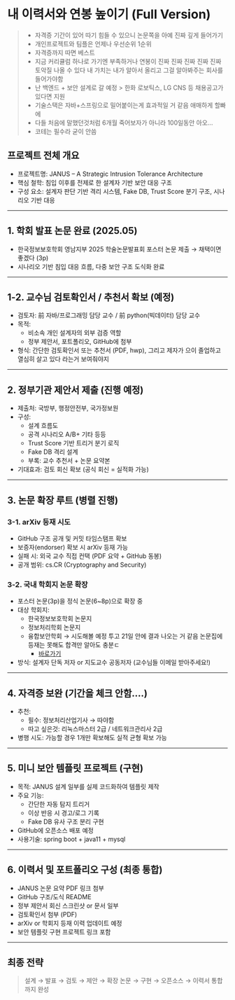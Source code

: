 # 내 이력서와 연봉 높이기 (Full Version)
> - 자격증 기간이 있어 따기 힘들 수 있으니 논문쪽을 아예 진짜 깊게 들어가기
> - 개인프로젝트와 팀플은 언제나 우선순위 1순위
> - 자격증까지 따면 베스트
> - 지금 커리큘럼 하나로 가기엔 부족하거나 연봉이 진짜 진짜 진짜 진짜 진짜 토악질 나올 수 있다 내 가치는 내가 알아서 올리고 그걸 알아봐주는 회사를 들어가야함
> - 난 백엔드 + 보안 설계로 갈 예정 > 한화 로보틱스, LG CNS 등 채용공고가 있다면 지원
> - 기술스택은 자바+스프링으로 밀어붙이는게 효과적일 거 같음 애매하게 할빠에
> - 다들 처음에 말했던것처럼 6개월 죽어보자가 아니라 100일동안 아오...
> - 코테는 필수라 굳이 안씀

##  프로젝트 전체 개요
- 프로젝트명: JANUS – A Strategic Intrusion Tolerance Architecture
- 핵심 철학: 침입 이후를 전제로 한 설계자 기반 보안 대응 구조
- 구성 요소: 설계자 판단 기반 격리 시스템, Fake DB, Trust Score 분기 구조, 시나리오 기반 대응

---

## 1. 학회 발표 논문 완료 (2025.05)
- 한국정보보호학회 영남지부 2025 학술논문발표회 포스터 논문 제출 → 채택이면 좋겠다 (3p)
- 시나리오 기반 침입 대응 흐름, 다중 보안 구조 도식화 완료

---

## 1-2. 교수님 검토확인서 / 추천서 확보 (예정)
- 검토자: 前 자바/프로그래밍 담당 교수 / 前 python(빅데이터) 담당 교수
- 목적:
  - 비소속 개인 설계자의 외부 검증 역할
  - 정부 제안서, 포트폴리오, GitHub에 첨부
- 형식: 간단한 검토확인서 또는 추천서 (PDF, hwp), 그리고 제자가 으이 졸업하고 열심히 살고 있다 라는거 보여줘야지

---

## 2. 정부기관 제안서 제출 (진행 예정)
- 제출처: 국방부, 행정안전부, 국가정보원
- 구성:
  - 설계 흐름도
  - 공격 시나리오 A/B+ 기타 등등
  - Trust Score 기반 트리거 분기 로직
  - Fake DB 격리 설계
  - 부록: 교수 추천서 + 논문 요약본
- 기대효과: 검토 회신 확보 (공식 회신 = 실적화 가능)

---

## 3. 논문 확장 루트 (병렬 진행)

### 3-1. arXiv 등재 시도
- GitHub 구조 공개 및 커밋 타임스탬프 확보
- 보증자(endorser) 확보 시 arXiv 등재 가능
- 실패 시: 외국 교수 직접 컨택 (PDF 요약 + GitHub 동봉)
- 공개 범위: cs.CR (Cryptography and Security)

### 3-2. 국내 학회지 논문 확장
- 포스터 논문(3p)을 정식 논문(6~8p)으로 확장 중
- 대상 학회지:
  - 한국정보보호학회 논문지
  - 정보처리학회 논문지
  - 융합보안학회 → 시도해볼 예정 투고 21일 안에 결과 나오는 거 같음 논문집에 등재는 못해도 합격만 알아도 충분ㄷ
    - [바로가기](http://www.kcgsa.org/html/sub0403.html)
- 방식: 설계자 단독 저자 or 지도교수 공동저자 (교수님들 이메일 받아주세요!)

---

## 4. 자격증 보완 (기간을 체크 안함....)
- 추천:
  - 필수: 정보처리산업기사 → 따야함
  - 따고 싶은것: 리눅스마스터 2급 / 네트워크관리사 2급
- 병행 시도: 가능할 경우 1개만 확보해도 실적 균형 확보 가능

---

## 5. 미니 보안 템플릿 프로젝트 (구현)
- 목적: JANUS 설계 일부를 실제 코드화하여 템플릿 제작
- 주요 기능:
  - 간단한 자동 탐지 트리거
  - 이상 반응 시 경고/로그 기록
  - Fake DB 유사 구조 분리 구현
- GitHub에 오픈소스 배포 예정
- 사용기술: spring boot + java11 + mysql

---

## 6. 이력서 및 포트폴리오 구성 (최종 통합)
- JANUS 논문 요약 PDF 링크 첨부
- GitHub 구조/도식 README
- 정부 제안서 회신 스크린샷 or 문서 일부
- 검토확인서 첨부 (PDF)
- arXiv or 학회지 등재 이력 업데이트 예정
- 보안 템플릿 구현 프로젝트 링크 포함

---

##  최종 전략
> 설계 → 발표 → 검토 → 제안 → 확장 논문 → 구현 → 오픈소스 → 이력서 통합까지 완성


